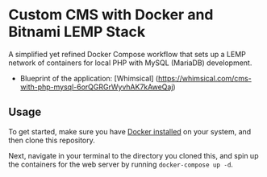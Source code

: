 # Custom CMS with Docker and Bitnami LEMP Stack
A simplified yet refined Docker Compose workflow that sets up a LEMP network of containers for local PHP with MySQL (MariaDB) development.

- Blueprint of the application: [Whimsical] (https://whimsical.com/cms-with-php-mysql-6orQGRGrWyvhAK7kAweQaj)


## Usage

To get started, make sure you have [Docker installed](https://docs.docker.com/docker-for-mac/install/) on your system, and then clone this repository.

Next, navigate in your terminal to the directory you cloned this, and spin up the containers for the web server by running `docker-compose up -d`.
